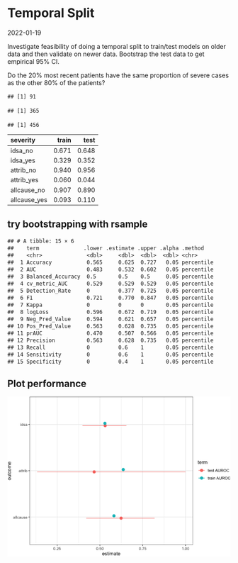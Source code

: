 Temporal Split
================
2022-01-19

Investigate feasibility of doing a temporal split to train/test models
on older data and then validate on newer data. Bootstrap the test data
to get empirical 95% CI.

Do the 20% most recent patients have the same proportion of severe cases
as the other 80% of the patients?

    ## [1] 91

    ## [1] 365

    ## [1] 456

| severity     | train |  test |
|:-------------|------:|------:|
| idsa_no      | 0.671 | 0.648 |
| idsa_yes     | 0.329 | 0.352 |
| attrib_no    | 0.940 | 0.956 |
| attrib_yes   | 0.060 | 0.044 |
| allcause_no  | 0.907 | 0.890 |
| allcause_yes | 0.093 | 0.110 |

## try bootstrapping with rsample

    ## # A tibble: 15 × 6
    ##    term              .lower .estimate .upper .alpha .method   
    ##    <chr>              <dbl>     <dbl>  <dbl>  <dbl> <chr>     
    ##  1 Accuracy           0.565     0.625  0.727   0.05 percentile
    ##  2 AUC                0.483     0.532  0.602   0.05 percentile
    ##  3 Balanced_Accuracy  0.5       0.5    0.5     0.05 percentile
    ##  4 cv_metric_AUC      0.529     0.529  0.529   0.05 percentile
    ##  5 Detection_Rate     0         0.377  0.725   0.05 percentile
    ##  6 F1                 0.721     0.770  0.847   0.05 percentile
    ##  7 Kappa              0         0      0       0.05 percentile
    ##  8 logLoss            0.596     0.672  0.719   0.05 percentile
    ##  9 Neg_Pred_Value     0.594     0.621  0.657   0.05 percentile
    ## 10 Pos_Pred_Value     0.563     0.628  0.735   0.05 percentile
    ## 11 prAUC              0.470     0.507  0.566   0.05 percentile
    ## 12 Precision          0.563     0.628  0.735   0.05 percentile
    ## 13 Recall             0         0.6    1       0.05 percentile
    ## 14 Sensitivity        0         0.6    1       0.05 percentile
    ## 15 Specificity        0         0.4    1       0.05 percentile

## Plot performance

![](figures/perf-95-ci-1.png)<!-- -->
